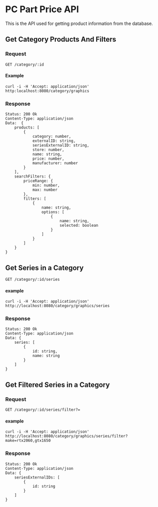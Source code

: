 # PC Part Price API

This is the API used for getting product information from the database.

## Get Category Products And Filters

### Request

`GET /category/:id`

#### Example 
    curl -i -H 'Accept: application/json' http:localhost:8080/category/graphics

### Response

    Status: 200 Ok
    Content-Type: application/json
    Data:  {
        products: [
            {
                category: number,
                externalID: string,
                seriesExternalID: string,
                store: number,
                name: string,
                price: number,
                manufacturer: number
            }
        ],
        searchFilters: {
            priceRange: {
                min: number,
                max: number
            },
            filters: [
                {
                    name: string,
                    options: [
                        {
                            name: string,
                            selected: boolean
                        }
                    ]
                }
            ]
        }
    }

## Get Series in a Category

`GET /category/:id/series`

#### example
    curl -i -H 'Accept: application/json' http://localhost:8080/category/graphics/series

### Response 
    Status: 200 Ok
    Content-Type: application/json
    Data: {
        series: [
            {
                id: string,
                name: string
            }
        ]
    }    


## Get Filtered Series in a Category

### Request 

`GET /category/:id/series/filter?=`

#### example
    curl -i -H 'Accept: application/json' http://localhost:8080/category/graphics/series/filter?make=rtx2060,gtx1650

### Response 
    Status: 200 Ok
    Content-Type: application/json
    Data: {
        seriesExternalIDs: [
            {
                id: string
            }
        ]
    }    
